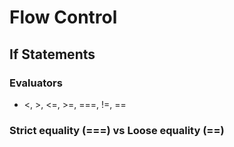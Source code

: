 # Flow Control

## If Statements

### Evaluators
- <, >, <=, >=, ===, !=, ==

### Strict equality (===) vs Loose equality (==)
